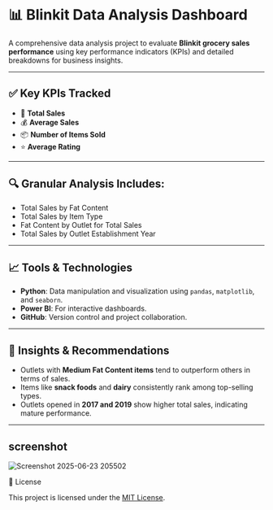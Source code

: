 
# 📊 Blinkit Data Analysis Dashboard

A comprehensive data analysis project to evaluate **Blinkit grocery sales performance** using key performance indicators (KPIs) and detailed breakdowns for business insights.

---

## ✅ Key KPIs Tracked

- 🔢 **Total Sales**
- 💰 **Average Sales**
- 📦 **Number of Items Sold**
- ⭐ **Average Rating**

---

## 🔍 Granular Analysis Includes:

- Total Sales by Fat Content  
- Total Sales by Item Type  
- Fat Content by Outlet for Total Sales  
- Total Sales by Outlet Establishment Year  

---

## 📈 Tools & Technologies

- **Python**: Data manipulation and visualization using `pandas`, `matplotlib`, and `seaborn`.
- **Power BI**: For interactive dashboards.
- **GitHub**: Version control and project collaboration.

---

## 🧠 Insights & Recommendations

- Outlets with **Medium Fat Content items** tend to outperform others in terms of sales.
- Items like **snack foods** and **dairy** consistently rank among top-selling types.
- Outlets opened in **2017 and 2019** show higher total sales, indicating mature performance.

---
## screenshot 
![Screenshot 2025-06-23 205502](https://github.com/user-attachments/assets/4b9a221f-6709-47fa-a839-4ca865ddbe35)

📃 License

This project is licensed under the [MIT License](LICENSE).


